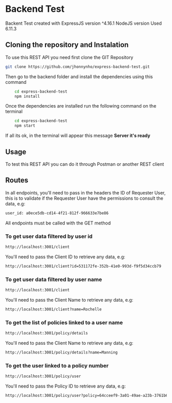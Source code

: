 # **Backend Test**

Backent Test created with ExpressJS version ^4.16.1
NodeJS version Used 6.11.3

## Cloning the repository and Instalation

To use this REST API you need first clone the GIT Repository

```sh
git clone https://github.com/jhonnynho/express-backend-test.git
```

Then go to the backend folder and install the dependencies using this command 

```sh
    cd express-backend-test
    npm install
```

Once the dependencies are installed run the following command on the terminal

```sh
    cd express-backend-test
    npm start
```
If all its ok, in the terminal will appear this message **Server it's ready**

## Usage

To test this REST API you can do it through Postman or another REST client

## Routes

In all endpoints, you'll need to pass in the headers the ID of Requester User, this is to validate if the Requester User have the permissions to consult the data, e.g:
```sh
user_id: a0ece5db-cd14-4f21-812f-966633e7be86
```

All endpoints must be called with the GET method

### To get user data filtered by user id
```sh
http://localhost:3001/client
```
You'll need to pass the Client ID to retrieve any data, e.g:
```sh
http://localhost:3001/client?id=531172fe-352b-41e0-993d-f9f5d34ccb79
```

### To get user data filtered by user name
```sh
http://localhost:3001/client
```
You'll need to pass the Client Name to retrieve any data, e.g:
```sh
http://localhost:3001/client?name=Rochelle
```
### To get the list of policies linked to a user name
```sh
http://localhost:3001/policy/details
```

You'll need to pass the Client Name to retrieve any data, e.g:
```sh
http://localhost:3001/policy/details?name=Manning
```

### To get the user linked to a policy number

```sh
http://localhost:3001/policy/user
```

You'll need to pass the Policy ID to retrieve any data, e.g:
```sh
http://localhost:3001/policy/user?policy=64cceef9-3a01-49ae-a23b-3761b604800b
```
